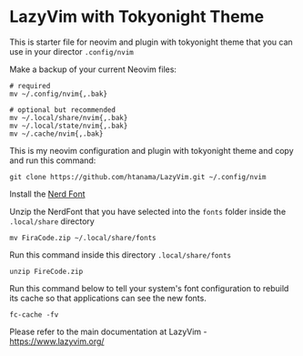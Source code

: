 # LazyVim with Tokyonight Theme
This is starter file for neovim and plugin with tokyonight theme that you can use in your director `.config/nvim`

Make a backup of your current Neovim files:
```
# required
mv ~/.config/nvim{,.bak}

# optional but recommended
mv ~/.local/share/nvim{,.bak}
mv ~/.local/state/nvim{,.bak}
mv ~/.cache/nvim{,.bak}
```

This is my neovim configuration and plugin with tokyonight theme and copy and run this command:

```
git clone https://github.com/htanama/LazyVim.git ~/.config/nvim

```

Install the <a href="[https://www.example.com](https://www.nerdfonts.com/font-downloads)">Nerd Font</a>

Unzip the NerdFont that you have selected into the `fonts` folder inside the `.local/share` directory 

```
mv FiraCode.zip ~/.local/share/fonts
```

Run this command inside this directory `.local/share/fonts`
```
unzip FireCode.zip 
```

Run this command below to tell your system's font configuration to rebuild its cache so that applications can see the new fonts.
```
fc-cache -fv
```

Please refer to the main documentation at LazyVim - https://www.lazyvim.org/
